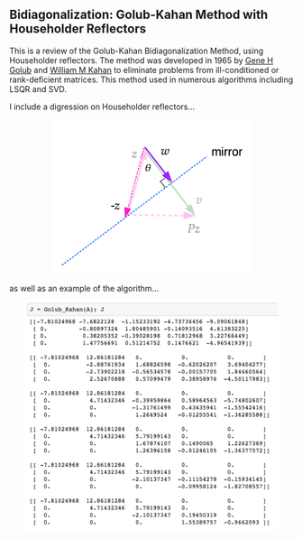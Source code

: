 <p align="center"><h2> Bidiagonalization: Golub-Kahan Method with Householder Reflectors</h2></p>

This is a review of the Golub-Kahan Bidiagonalization Method, using Householder reflectors. The method was developed in 1965 by <a href="https://en.wikipedia.org/wiki/Gene_H._Golub">Gene H Golub</a> and [William M Kahan](https://en.wikipedia.org/wiki/William_Kahan) to eliminate problems from ill-conditioned or rank-deficient matrices. This method used in numerous algorithms including LSQR and SVD. 


I include a digression on Householder reflectors...


<p align="center">
<img src="images/reflector3.png" width="350"/> 
</p>

as well as an example of the algorithm...

<p align="center">
<img src="images/matrix_example.png" width="450"/> 
</p>




